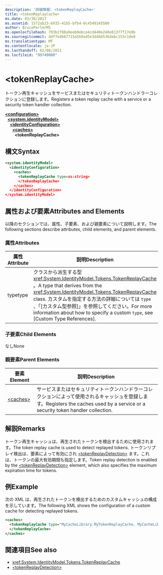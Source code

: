 ```yaml
---
description: '詳細情報: <tokenReplayCache>'
title: <tokenReplayCache>
ms.date: 03/30/2017
ms.assetid: 1572ab23-6933-41b5-bfb4-0c4548145500
author: BrucePerlerMS
ms.openlocfilehash: 793b1f88a9eeb0ebce4cd440e248e81377f17e9b
ms.sourcegitcommit: ddf7edb67715a5b9a45e3dd44536dabc153c1de0
ms.translationtype: MT
ms.contentlocale: ja-JP
ms.lasthandoff: 02/06/2021
ms.locfileid: "99749000"
---
```

# \<tokenReplayCache>

<span data-ttu-id="8a793-102">トークン再生キャッシュをサービスまたはセキュリティトークンハンドラーコレクションに登録します。</span><span class="sxs-lookup"><span data-stu-id="8a793-102">Registers a token replay cache with a service or a security token handler collection.</span></span>  
  
[**\<configuration>**](../configuration-element.md)\
&nbsp;&nbsp;[**\<system.identityModel>**](system-identitymodel.md)\
&nbsp;&nbsp;&nbsp;&nbsp;[**\<identityConfiguration>**](identityconfiguration.md)\
&nbsp;&nbsp;&nbsp;&nbsp;&nbsp;&nbsp;[**\<caches>**](caches.md)\
&nbsp;&nbsp;&nbsp;&nbsp;&nbsp;&nbsp;&nbsp;&nbsp;**\<tokenReplayCache>**  
  
## <a name="syntax"></a><span data-ttu-id="8a793-103">構文</span><span class="sxs-lookup"><span data-stu-id="8a793-103">Syntax</span></span>  
  
```xml  
<system.identityModel>  
  <identityConfiguration>  
    <caches>  
      <tokenReplayCache type=xs:string>  
      </tokenReplayCache>  
    </caches>  
  </identityConfiguration>  
</system.identityModel>  
```  
  
## <a name="attributes-and-elements"></a><span data-ttu-id="8a793-104">属性および要素</span><span class="sxs-lookup"><span data-stu-id="8a793-104">Attributes and Elements</span></span>  

 <span data-ttu-id="8a793-105">以降のセクションでは、属性、子要素、および親要素について説明します。</span><span class="sxs-lookup"><span data-stu-id="8a793-105">The following sections describe attributes, child elements, and parent elements.</span></span>  
  
### <a name="attributes"></a><span data-ttu-id="8a793-106">属性</span><span class="sxs-lookup"><span data-stu-id="8a793-106">Attributes</span></span>  
  
|<span data-ttu-id="8a793-107">属性</span><span class="sxs-lookup"><span data-stu-id="8a793-107">Attribute</span></span>|<span data-ttu-id="8a793-108">説明</span><span class="sxs-lookup"><span data-stu-id="8a793-108">Description</span></span>|  
|---------------|-----------------|  
|<span data-ttu-id="8a793-109">type</span><span class="sxs-lookup"><span data-stu-id="8a793-109">type</span></span>|<span data-ttu-id="8a793-110">クラスから派生する型 <xref:System.IdentityModel.Tokens.TokenReplayCache> 。</span><span class="sxs-lookup"><span data-stu-id="8a793-110">A type that derives from the <xref:System.IdentityModel.Tokens.TokenReplayCache> class.</span></span> <span data-ttu-id="8a793-111">カスタムを指定する方法の詳細については `type` 、「[カスタム型参照]」を参照してください。</span><span class="sxs-lookup"><span data-stu-id="8a793-111">For more information about how to specify a custom `type`, see [Custom Type References].</span></span>
  
### <a name="child-elements"></a><span data-ttu-id="8a793-112">子要素</span><span class="sxs-lookup"><span data-stu-id="8a793-112">Child Elements</span></span>  

 <span data-ttu-id="8a793-113">なし</span><span class="sxs-lookup"><span data-stu-id="8a793-113">None</span></span>  
  
### <a name="parent-elements"></a><span data-ttu-id="8a793-114">親要素</span><span class="sxs-lookup"><span data-stu-id="8a793-114">Parent Elements</span></span>  
  
|<span data-ttu-id="8a793-115">要素</span><span class="sxs-lookup"><span data-stu-id="8a793-115">Element</span></span>|<span data-ttu-id="8a793-116">説明</span><span class="sxs-lookup"><span data-stu-id="8a793-116">Description</span></span>|  
|-------------|-----------------|  
|[\<caches>](caches.md)|<span data-ttu-id="8a793-117">サービスまたはセキュリティトークンハンドラーコレクションによって使用されるキャッシュを登録します。</span><span class="sxs-lookup"><span data-stu-id="8a793-117">Registers the caches used by a service or a security token handler collection.</span></span>|  
  
## <a name="remarks"></a><span data-ttu-id="8a793-118">解説</span><span class="sxs-lookup"><span data-stu-id="8a793-118">Remarks</span></span>  

 <span data-ttu-id="8a793-119">トークン再生キャッシュは、再生されたトークンを検出するために使用されます。</span><span class="sxs-lookup"><span data-stu-id="8a793-119">The token replay cache is used to detect replayed tokens.</span></span> <span data-ttu-id="8a793-120">トークンリプレイ検出は、要素によって有効にされ [\<tokenReplayDetection>](tokenreplaydetection.md) ます。これは、トークンの最大有効期間も指定します。</span><span class="sxs-lookup"><span data-stu-id="8a793-120">Token replay detection is enabled by the [\<tokenReplayDetection>](tokenreplaydetection.md) element, which also specifies the maximum expiration time for tokens.</span></span>  
  
## <a name="example"></a><span data-ttu-id="8a793-121">例</span><span class="sxs-lookup"><span data-stu-id="8a793-121">Example</span></span>  

 <span data-ttu-id="8a793-122">次の XML は、再生されたトークンを検出するためのカスタムキャッシュの構成を示しています。</span><span class="sxs-lookup"><span data-stu-id="8a793-122">The following XML shows the configuration of a custom cache for detecting replayed tokens.</span></span>  
  
```xml  
<caches>  
  <tokenReplayCache type="MyCacheLibrary.MyTokenReplayCache, MyCacheLibrary">  
  </tokenReplayCache>  
</caches>  
```  
  
## <a name="see-also"></a><span data-ttu-id="8a793-123">関連項目</span><span class="sxs-lookup"><span data-stu-id="8a793-123">See also</span></span>

- <xref:System.IdentityModel.Tokens.TokenReplayCache>
- [\<tokenReplayDetection>](tokenreplaydetection.md)
